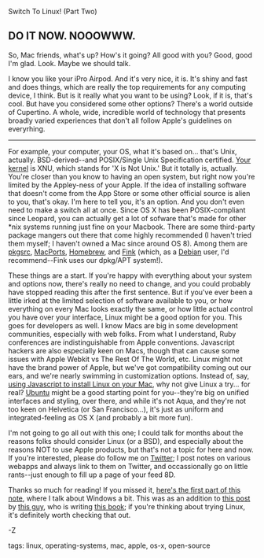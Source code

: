 Switch To Linux! (Part Two)

## DO IT NOW. NOOOWWW.

So, Mac friends, what's up? How's it going? All good with you? Good, good I'm glad. Look. Maybe we should talk.

I know you like your iPro Airpod. And it's very nice, it is. It's shiny and fast and does things, which are really the top requirements for any computing device, I think. But is it really what you want to be using? Look, if it is, that's cool. But have you considered some other options? There's a world outside of Cupertino. A whole, wide, incredible world of technology that presents broadly varied experiences that don't all follow Apple's guidelines on everyrhing.

---------

For example, your computer, your OS, what it's based on... that's Unix, actually. BSD-derived--and POSIX/Single Unix Specification certified. [Your kernel](https://opensource.apple.com/source/xnu/) is XNU, which stands for 'X is Not Unix.' But it totally is, actually. You're closer than you know to having an open system, but right now you're limited by the Appley-ness of your Apple. If the idea of installing software that doesn't come from the App Store or some other official source is alien to you, that's okay. I'm here to tell you, it's an option. And you don't even need to make a switch all at once. Since OS X has been POSIX-compliant since Leopard, you can actually get a lot of sofware that's made for other *nix systems running just fine on your Macbook. There are some third-party package mangers out there that come highly recommended (I haven't tried them myself; I haven't owned a Mac since around OS 8). Among them are [pkgsrc](http://www.pkgsrc.org/), [MacPorts](http://www.macports.org/), [Homebrew](http://www.macports.org/), and [Fink](http://www.finkproject.org/) (which, as a [Debian](http://debian.org) user, I'd recommend--Fink uses our dpkg/APT system!).

These things are a start. If you're happy with everything about your system and options now, there's really no need to change, and you could probably have stopped reading this after the first sentence. But if you've ever been a little irked at the limited selection of software available to you, or how everything on every Mac looks exactly the same, or how little actual control you have over your interface, Linux might be a good option for you. This goes for developers as well. I know Macs are big in some development communities, especially with web folks. From what I understand, Ruby conferences are indistinguishable from Apple conventions. Javascript hackers are also especially keen on Macs, though that can cause some issues with Apple Webkit vs The Rest Of The World, etc. Linux might not have the brand power of Apple, but we've got compatibility coming out our ears, and we're nearly swimming in customization options. Instead of, say, [using Javascript to install Linux on your Mac](https://www.npmjs.com/package/linux), why not give Linux a try... for real? [Ubuntu](http://ubuntu.org) might be a good starting point for you--they're big on unified interfaces and styling, over there, and while it's not Aqua, and they're not too keen on Helvetica (or San Francisco...), it's just as uniform and integrated-feeling as OS X (and probably a bit more fun).

I'm not going to go all out with this one; I could talk for months about the reasons folks should consider Linux (or a BSD), and especially about the reasons NOT to use Apple products, but that's not a topic for here and now. If you're interested, please do follow me on [Twitter](http://twitter.com/zacanger); I post notes on various webapps and always link to them on Twitter, and occassionally go on little rants--just enough to fill up a page of your feed 8D.

Thanks so much for reading! If you missed it, [here's the first part of this note](https://notes.pinboard.in/u:zacanger/1519026e3458629771c8), where I talk about Windows a bit. This was as an addition to [this post](https://medium.com/@steven_ovadia/opening-linux-even-further-13d2d6289ae0) by [this guy](http://mylinuxrig.com), who is writing [this book](https://manning.com/books/learn-linux/in-a-month-of-lunches); if you're thinking about trying Linux, it's definitely worth checking that out.

-Z

tags: linux, operating-systems, mac, apple, os-x, open-source 

